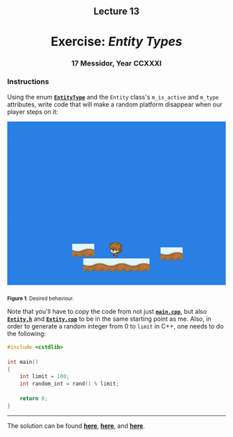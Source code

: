 <h2 align=center>Lecture 13</h2>

<h1 align=center>Exercise: <em>Entity Types</em></h1>

<h3 align=center>17 Messidor, Year CCXXXI</h3>

### Instructions

Using the enum [**`EntityType`**](SDLProject/Entity.h) and the `Entity` class's `m_is_active` and `m_type` attributes, write code that will make a random platform disappear when our player steps on it:

![example](assets/example.gif)

<sub>**Figure 1**: Desired behaviour.</sub>

Note that you'll have to copy the code from not just [**`main.cpp`**](SDLProject/main.cpp), but also [**`Entity.h`**](SDLProject/Entity.h) and [**`Entity.cpp`**](SDLProject/Entity.cpp) to be in the same starting point as me. Also, in order to generate a random integer from 0 to `limit` in C++, one needs to do the following:

```cpp
#include <cstdlib>

int main()
{
    int limit = 100;
    int random_int = rand() % limit;

    return 0;
}
```

---

The solution can be found [**here**](SDLProject/files/main_complete.cpp), [**here**](SDLProject/files/Entity_complete.cpp), and [**here**](SDLProject/files/Entity_complete.h).
